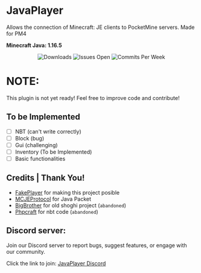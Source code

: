 # JavaPlayer
Allows the connection of Minecraft: JE clients to PocketMine servers. Made for PM4

**Minecraft Java: 1.16.5**
<div align="center">
  <img src="https://img.shields.io/github/downloads/pooooooon/JavaPlayer/total?style=for-the-badge" alt="Downloads"/>
  <img src="https://img.shields.io/github/issues/pooooooon/JavaPlayer?label=ISSUES%20OPEN&style=for-the-badge" alt="Issues Open"/>
  <img src="https://img.shields.io/github/commit-activity/m/pooooooon/JavaPlayer?style=for-the-badge" alt="Commits Per Week"/>
</div>

# NOTE:
This plugin is not yet ready! Feel free to improve code and contribute!

## To be Implemented
- [ ] NBT (can't write correctly)
- [ ] Block (bug)
- [ ] Gui (challenging)
- [ ] Inventory (To be Implemented)
- [ ] Basic functionalities

## Credits | Thank You!
- [FakePlayer](https://github.com/Muqsit/FakePlayer) for making this project posible
- [MCJEProtocol](https://github.com/GeyserMC/MCProtocolLib) for Java Packet
- [BigBrother](https://github.com/shoghicp/BigBrother) for old shoghi project (``abandoned``)
- [Phpcraft](https://github.com/Phpcraft/core) for nbt code (``abandoned``)
## Discord server: 
Join our Discord server to report bugs, suggest features, or engage with our community.

Click the link to join: [JavaPlayer Discord](https://discord.gg/4JfP4YEcCQ)
